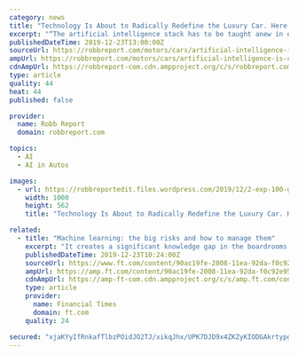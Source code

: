 ```yaml
---
category: news
title: "Technology Is About to Radically Redefine the Luxury Car. Here’s How."
excerpt: "“The artificial intelligence stack has to be taught anew in each city ... “When you think 30 years down the track, and the Waymo [autonomous] driver being an enabler, it becomes a blank sheet.” And creativity need not stop at the vehicle manufacturing."
publishedDateTime: 2019-12-23T13:00:00Z
sourceUrl: https://robbreport.com/motors/cars/artificial-intelligence-is-changing-the-future-of-car-design-2887645/
ampUrl: https://robbreport.com/motors/cars/artificial-intelligence-is-changing-the-future-of-car-design-2887645/amp/
cdnAmpUrl: https://robbreport-com.cdn.ampproject.org/c/s/robbreport.com/motors/cars/artificial-intelligence-is-changing-the-future-of-car-design-2887645/amp/
type: article
quality: 44
heat: 44
published: false

provider:
  name: Robb Report
  domain: robbreport.com

topics:
  - AI
  - AI in Autos

images:
  - url: https://robbreportedit.files.wordpress.com/2019/12/2-exp-100-gt.jpg?w=1000
    width: 1000
    height: 562
    title: "Technology Is About to Radically Redefine the Luxury Car. Here’s How."

related:
  - title: "Machine learning: the big risks and how to manage them"
    excerpt: "It creates a significant knowledge gap in the boardrooms of financial services firms and within policymaking institutions about the challenges and hazards posed by machine learning. Given the international nature of financial markets, these are all ..."
    publishedDateTime: 2019-12-23T10:24:00Z
    sourceUrl: https://www.ft.com/content/90ac19fe-2008-11ea-92da-f0c92e957a96
    ampUrl: https://amp.ft.com/content/90ac19fe-2008-11ea-92da-f0c92e957a96
    cdnAmpUrl: https://amp-ft-com.cdn.ampproject.org/c/s/amp.ft.com/content/90ac19fe-2008-11ea-92da-f0c92e957a96
    type: article
    provider:
      name: Financial Times
      domain: ft.com
    quality: 24

secured: "xjaKYyIfRnkafTlbzPOidJO2TJ/xikqJhx/UPK7DJD9x4ZKZyKIODGAkrtypg1wqf/4FbRO5tocG29FykbPlNQL78HAG+gF5sVuYHfQakqqYlA3gX0+wGxelfMddWazSo1eBdcrvVECyic+P7G7p4NiJlcoffb3yYzrJmFkBXUQhPzI9rZ/n63udeUSmVI19Rlb2HfzscapKwR43kbXYBQ4gMcaAzcwUTwRAbKwUasfuyJIq3XdWTBaHKTUgZOTysWnxAXCyxuf2nd4VeRFOzA==;poDWQ8JRVJ7RV7kjlEF6Ug=="
---
```


